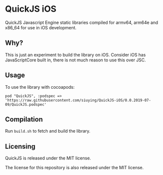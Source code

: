 # QuickJS iOS

QuickJS Javascript Engine static libraries compiled for armv64, arm64e and x86_64 for use in iOS development.

## Why?

This is just an experiment to build the library on iOS. Consider iOS has JavaScriptCore built in, there is not
much reason to use this over JSC.

## Usage

To use the library with cocoapods:

```
pod "QuickJS", :podspec => 'https://raw.githubusercontent.com/siuying/QuickJS-iOS/0.0.2019-07-09/QuickJS.podspec'

```

## Compilation

Run `build.sh` to fetch and build the library.

## Licensing

QuickJS is released under the MIT license.

The license for this repository is also released under the MIT license.
